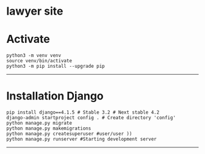 # lawyer site
# Activate
    python3 -m venv venv
    source venv/bin/activate
    python3 -m pip install --upgrade pip
___

# Installation Django
    pip install django==4.1.5 # Stable 3.2 # Next stable 4.2
    django-admin startproject config . # Create directory 'config'
    python manage.py migrate
    python manage.py makemigrations
    python manage.py createsuperuser #user/user ))
    python manage.py runserver #Starting development server
___



